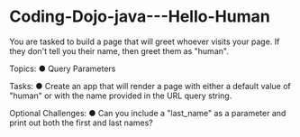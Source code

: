 # Coding-Dojo-java---Hello-Human

You are tasked to build a page that will greet whoever visits your page. If they don't tell you their name, then greet them as "human".


Topics:
● Query Parameters

Tasks:
● Create an app that will render a page with either a default value of "human" or with the name provided in the URL query string.

Optional Challenges:
● Can you include a "last_name" as a parameter and print out both the first and last names?

